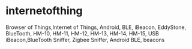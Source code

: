 # internetofthing
Browser of Things,Internet of Things, Android, BLE, iBeacon, EddyStone, BlueTooth, HM-10, HM-11, HM-12, HM-13, HM-14, HM-15, USB iBeacon,BlueTooth Sniffer, Zigbee Sniffer, Android BLE, beacons
